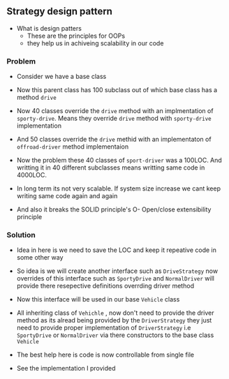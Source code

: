 ## Strategy design pattern

* What is design patters
    * These are the principles for OOPs
    * they help us in achiveing scalability in our code 


### Problem
* Consider we have a base class 
* Now this parent class has 100 subclass out of which base class has a method `drive`

* Now 40 classes override the `drive` method with an implmentation of `sporty-drive`. Means they override `drive` method with `sporty-drive` implementation

* And 50 classes override the `drive` methid with an implementaton of `offroad-driver` method implementaion

* Now the problem these 40 classes of `sport-driver` was a 100LOC. And writting it in 40 different subclasses means writting same code in 4000LOC.

* In long term its not very scalable. If system size increase we cant keep writing same code again and again

* And also it breaks the SOLID principle's O- Open/close extensibility principle


### Solution

* Idea in here is we need to save the LOC and keep it repeative code in some other way

* So idea is we will create another interface such as `DriveStrategy` now overrides of this interface such as `SportyDrive` and `NormalDriver` will provide there resepective definitions overrding driver method

* Now this interface will be used in our base `Vehicle` class 

* All inheriting class of `Vehichle` , now don't need to provide the driver method as its alread being provided by the `DriverStrategy` they just need to provide proper implementation of `DriverStrategy` i.e `SportyDrive` or `NormalDriver` via there constructors to the base class `Vehicle`

* The best help here is code is now controllable from single file

* See the implementation I provided

